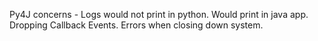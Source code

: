 Py4J concerns - 
Logs would not print in python. Would print in java app.
Dropping Callback Events.
Errors when closing down system.
